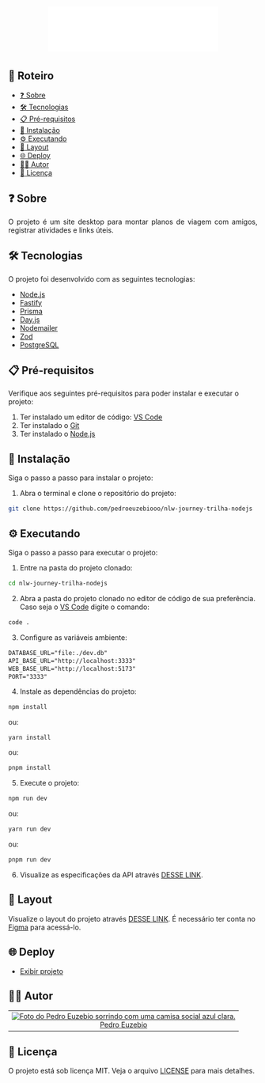 <h1 align="center">
  <a href="https://nlw-journey-trilha-react.vercel.app">
    <img src="./.github/logo.svg" alt="Logo do projeto plann.er">
  </a>
</h1>

## 📃 Roteiro

<ul>
  <li>
    <a href="#sobre">
      ❓ Sobre
    </a>
  </li>
  <li>
    <a href="#tecnologias">
      🛠️ Tecnologias
    </a>
  </li>
  <li>
    <a href="#pre-requisitos">
      📋 Pré-requisitos
    </a>
  </li>
  </li>
  <li>
    <a href="#instalacao">
      🔧 Instalação
    </a>
  </li>
  <li>
    <a href="#executando">
      ⚙️ Executando
    </a>
  </li>
  <li>
    <a href="#layout">
      🔖 Layout
    </a>
  </li>
  <li>
    <a href="#deploy">
      🌐 Deploy
    </a>
  </li>
  <li>
    <a href="#autor">
      🧑‍💻 Autor
    </a>
  </li>
  <li>
    <a href="#Licença">
      📝 Licença
    </a>
  </li>
</ul>

## ❓ Sobre

<p align="justify">
  O projeto é um site desktop para montar planos de viagem com amigos, registrar atividades e links úteis.
</p>

## 🛠️ Tecnologias

O projeto foi desenvolvido com as seguintes tecnologias:

- [Node.js](https://nodejs.org/en)
- [Fastify](https://fastify.dev)
- [Prisma](https://www.prisma.io)
- [Day.js](https://day.js.org)
- [Nodemailer](https://nodemailer.com)
- [Zod](https://zod.dev)
- [PostgreSQL](https://www.postgresql.org)

## 📋 Pré-requisitos

Verifique aos seguintes pré-requisitos para poder instalar e executar o projeto:

1. Ter instalado um editor de código: [VS Code](https://code.visualstudio.com/download)
2. Ter instalado o [Git](https://git-scm.com/downloads)
3. Ter instalado o [Node.js](https://nodejs.org/en/)

## 🔧 Instalação

Siga o passo a passo para instalar o projeto:

1. Abra o terminal e clone o repositório do projeto:

```bash
git clone https://github.com/pedroeuzebiooo/nlw-journey-trilha-nodejs
```

## ⚙️ Executando

Siga o passo a passo para executar o projeto:

1. Entre na pasta do projeto clonado:

```bash
cd nlw-journey-trilha-nodejs
```

2. Abra a pasta do projeto clonado no editor de código de sua preferência. Caso seja o [VS Code](https://code.visualstudio.com/download) digite o comando:

```bash
code .
```

3. Configure as variáveis ambiente:

```env
DATABASE_URL="file:./dev.db"
API_BASE_URL="http://localhost:3333"
WEB_BASE_URL="http://localhost:5173"
PORT="3333"
```

4. Instale as dependências do projeto:

```bash
npm install
```

ou:

```bash
yarn install
```

ou:

```bash
pnpm install
```

5. Execute o projeto:

```bash
npm run dev
```

ou:

```bash
yarn run dev
```

ou:

```bash
pnpm run dev
```

6. Visualize as especificações da API através [DESSE LINK](https://nlw-journey.apidocumentation.com/reference).

## 🔖 Layout

Visualize o layout do projeto através <a href="https://www.figma.com/community/file/1392276515495389646/nlw-journey-planejador-de-viagem">DESSE LINK</a>. É necessário ter conta no <a href="https://figma.com">Figma</a> para acessá-lo.

## 🌐 Deploy

- [Exibir projeto](https://nlw-journey-trilha-react.vercel.app)

## 🧑‍💻 Autor

<table>
  <tr>
    <td align="center">
      <a href="https://github.com/pedroeuzebiooo">
        <img src="https://i.imgur.com/a9F1MXp.jpg" alt="Foto do Pedro Euzebio sorrindo com uma camisa social azul clara." width="100"
        />
        <br />
        Pedro Euzebio
      </a>
    </td>
  </tr>
</table>

## 📝 Licença

O projeto está sob licença MIT. Veja o arquivo [LICENSE](./LICENSE) para mais detalhes.
